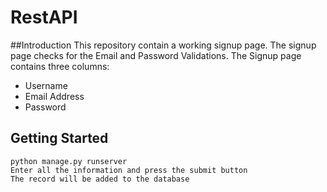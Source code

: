 # RestAPI

##Introduction
 This repository contain a working signup page. The signup page checks for the Email and Password Validations. 
 The Signup page contains three columns:
 - Username
 - Email Address
 - Password

## Getting Started
```
python manage.py runserver
Enter all the information and press the submit button
The record will be added to the database
```
